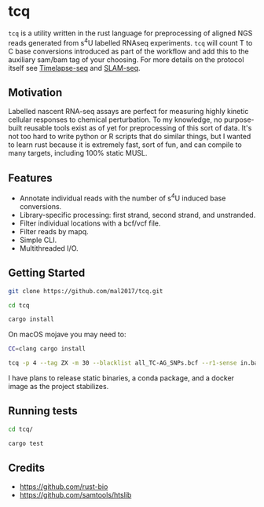 # tcq

`tcq` is a utility written in the rust language for preprocessing of aligned NGS reads generated from
s<sup>4</sup>U labelled RNAseq experiments. `tcq` will count T to C base
conversions introduced as part of the workflow and add this to the auxiliary sam/bam tag
of your choosing. For more details on the protocol
itself see [Timelapse-seq](https://doi.org/10.1038/nmeth.4582) and
[SLAM-seq](https://doi.org/10.1126/science.aao2793).

## Motivation

Labelled nascent RNA-seq assays are perfect for measuring highly kinetic cellular
responses to chemical perturbation. To my knowledge, no purpose-built reusable tools
exist as of yet for preprocessing of this sort of data. It's not too hard to write
python or R scripts that do similar things, but I wanted to learn rust because it is
extremely fast, sort of fun, and can compile to many targets, including 100% static MUSL.

## Features

* Annotate individual reads with the number of s<sup>4</sup>U induced base conversions.
* Library-specific processing: first strand, second strand, and unstranded.
* Filter individual locations with a bcf/vcf file.
* Filter reads by mapq.
* Simple CLI.
* Multithreaded I/O.

## Getting Started

```bash
git clone https://github.com/mal2017/tcq.git

cd tcq

cargo install
```

On macOS mojave you may need to:
```bash
CC=clang cargo install
```

```bash
tcq -p 4 --tag ZX -m 30 --blacklist all_TC-AG_SNPs.bcf --r1-sense in.bam out.bam
```

I have plans to release static binaries, a conda package, and a docker image as the
project stabilizes.

## Running tests

```bash
cd tcq/

cargo test
```

## Credits

* https://github.com/rust-bio
* https://github.com/samtools/htslib
